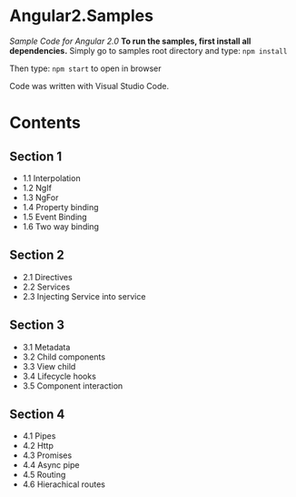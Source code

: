 # Angular2.Samples
*Sample Code for Angular 2.0*
**To run the samples, first install all dependencies.**
Simply go to samples root directory and type:
`npm install`

Then type:
`npm start` to open in browser

Code was written with Visual Studio Code.

# Contents

## Section 1
* 1.1 Interpolation
* 1.2 NgIf
* 1.3 NgFor
* 1.4 Property binding
* 1.5 Event Binding
* 1.6 Two way binding

## Section 2
* 2.1 Directives
* 2.2 Services
* 2.3 Injecting Service into service

## Section 3
* 3.1 Metadata
* 3.2 Child components
* 3.3 View child
* 3.4 Lifecycle hooks
* 3.5 Component interaction

## Section 4
* 4.1 Pipes
* 4.2 Http
* 4.3 Promises
* 4.4 Async pipe
* 4.5 Routing
* 4.6 Hierachical routes